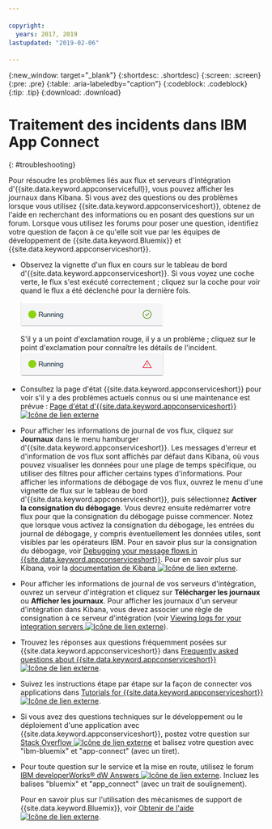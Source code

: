 ```yaml
---

copyright:
  years: 2017, 2019
lastupdated: "2019-02-06"

---
```


{:new_window: target="_blank"}
{:shortdesc: .shortdesc}
{:screen: .screen}
{:pre: .pre}
{:table: .aria-labeledby="caption"}
{:codeblock: .codeblock}
{:tip: .tip} 
{:download: .download}


# Traitement des incidents dans IBM App Connect
{: #troubleshooting}

Pour résoudre les problèmes liés aux flux et serveurs d'intégration d'{{site.data.keyword.appconservicefull}}, vous pouvez afficher les journaux dans Kibana. Si vous avez des questions ou des problèmes lorsque vous utilisez {{site.data.keyword.appconserviceshort}}, obtenez de l'aide en recherchant des informations ou en posant des questions sur un forum. Lorsque vous utilisez les forums pour poser une question, identifiez votre question de façon à ce qu'elle soit vue par les équipes de développement de {{site.data.keyword.Bluemix}} et {{site.data.keyword.appconserviceshort}}.

-   Observez la vignette d'un flux en cours sur le tableau de bord d'{{site.data.keyword.appconserviceshort}}. Si vous voyez une coche verte, le flux s'est exécuté correctement ; cliquez sur la coche pour voir quand le flux a été déclenché pour la dernière fois.

    ![Capture d'écran montrant qu'un flux s'est exécuté correctement](/images/SuccessfulFlow.jpg)

    S'il y a un point d'exclamation rouge, il y a un problème ; cliquez sur le point d'exclamation pour connaître les détails de l'incident. ![Capture d'écran montrant qu'un flux a un problème](/images/ErroredFlow.jpg)

-   Consultez la page d'état {{site.data.keyword.appconserviceshort}} pour voir s'il y a des problèmes actuels connus ou si une maintenance est prévue : [Page d'état d'{{site.data.keyword.appconserviceshort}} ![Icône de lien externe](../../icons/launch-glyph.svg "Icône de lien externe")](https://developer.ibm.com/integration/docs/app-connect/app-connect-status/)
-   Pour afficher les informations de journal de vos flux, cliquez sur **Journaux** dans le menu hamburger d'{{site.data.keyword.appconserviceshort}}. Les messages d'erreur et d'information de vos flux sont affichés par défaut dans Kibana, où vous pouvez visualiser les données pour une plage de temps spécifique, ou utiliser des filtres pour afficher certains types d'informations. Pour afficher les informations de débogage de vos flux, ouvrez le menu d'une vignette de flux sur le tableau de bord d'{{site.data.keyword.appconserviceshort}}, puis sélectionnez **Activer la consignation du débogage**. Vous devrez ensuite redémarrer votre flux pour que la consignation du débogage puisse commencer. Notez que lorsque vous activez la consignation du débogage, les entrées du journal de débogage, y compris éventuellement les données utiles, sont visibles par les opérateurs IBM. Pour en savoir plus sur la consignation du débogage, voir [Debugging your message flows in {{site.data.keyword.appconserviceshort}}](https://developer.ibm.com/integration/docs/app-connect/tutorials-for-ibm-app-connect/debugging-message-flows-ibm-app-connect/). Pour en savoir plus sur Kibana, voir la [documentation de Kibana ![Icône de lien externe](../../icons/launch-glyph.svg "Icône de lien externe")](https://www.elastic.co/guide/en/kibana/4.0/discover.html).
-   Pour afficher les informations de journal de vos serveurs d'intégration, ouvrez un serveur d'intégration et cliquez sur **Télécharger les journaux** ou **Afficher les journaux**. Pour afficher les journaux d'un serveur d'intégration dans Kibana, vous devez associer une règle de consignation à ce serveur d'intégration (voir [Viewing logs for your integration servers ![Icône de lien externe](../../icons/launch-glyph.svg "Icône de lien externe")](https://developer.ibm.com/integration/docs/app-connect/tutorials-for-ibm-app-connect/running-your-ibm-integration-bus-solutions-in-ibm-app-connect-enterprise-beta-plan/viewing-logs-for-your-integration-servers-in-app-connect-enterprise-beta)).
-   Trouvez les réponses aux questions fréquemment posées sur {{site.data.keyword.appconserviceshort}} dans [Frequently asked questions about {{site.data.keyword.appconserviceshort}} ![Icône de lien externe](../../icons/launch-glyph.svg "Icône de lien externe")](https://developer.ibm.com/integration/docs/app-connect/faq/).
-   Suivez les instructions étape par étape sur la façon de connecter vos applications dans [Tutorials for {{site.data.keyword.appconserviceshort}} ![Icône de lien externe](../../icons/launch-glyph.svg "Icône de lien externe")](https://developer.ibm.com/integration/docs/app-connect/tutorials-for-ibm-app-connect/).
-   Si vous avez des questions techniques sur le développement ou le déploiement d'une application avec {{site.data.keyword.appconserviceshort}}, postez votre question sur [Stack Overflow ![Icône de lien externe](../../icons/launch-glyph.svg "Icône de lien externe")](http://stackoverflow.com/search?q=app-connect+ibm-bluemix) et balisez votre question avec "ibm-bluemix" et "app-connect" (avec un tiret).
-   Pour toute question sur le service et la mise en route, utilisez le forum [IBM developerWorks&reg; dW Answers ![Icône de lien externe](../../icons/launch-glyph.svg "Icône de lien externe")](https://developer.ibm.com/answers/topics/app_connect/?smartspace=bluemix). Incluez les balises "bluemix" et "app_connect" (avec un trait de soulignement).

    Pour en savoir plus sur l'utilisation des mécanismes de support de {{site.data.keyword.Bluemix}}, voir [Obtenir de l'aide ![Icône de lien externe](../../icons/launch-glyph.svg "Icône de lien externe")](https://console.ng.bluemix.net/docs/support/index.html#getting-help).


